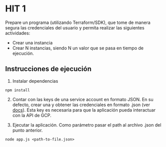 # HIT 1

Prepare un programa (utilizando Terraform/SDK), que tome de manera segura las credenciales del usuario y permita realizar las siguientes actividades:

-   Crear una instancia
-   Crear N instancias, siendo N un valor que se pasa en tiempo de ejecución.

## Instrucciones de ejecución

1. Instalar dependencias

```
npm install
```

2. Contar con las keys de una service account en formato JSON. En su defecto, crear una y obtener las credenciales en formato .json (ver [docs](https://console.cloud.google.com/iam-admin/serviceaccounts)). Esta key es necesaria para que la aplicación pueda interactuar con la API de GCP.

3. Ejecutar la aplicación. Como parámetro pasar el path al archivo .json del punto anterior.

```
node app.js <path-to-file.json>
```
